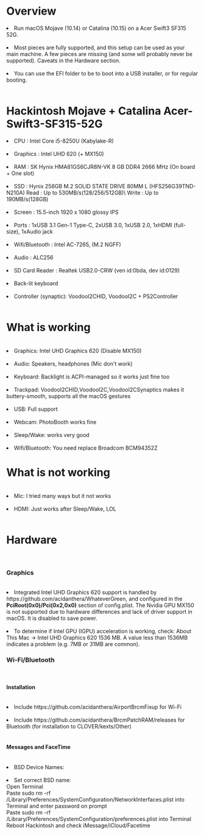 <h1>Overview</h1>
<li>Run macOS Mojave (10.14) or Catalina (10.15) on a Acer Swift3 SF315 52G.</li><br>
<li>Most pieces are fully supported, and this setup can be used as your main machine. A few pieces are missing (and some will probably never be supported). Caveats in the Hardware section.</li><br>
<li>You can use the EFI folder to be to boot into a USB installer, or for regular booting.</li><br>
<h1>Hackintosh Mojave + Catalina Acer-Swift3-SF315-52G</h1>
<li>CPU : Intel Core i5-8250U (Kabylake-R)</li><br>
<li>Graphics : Intel UHD 620 (+ MX150)</li><br>
<li>RAM : SK Hynix HMA81GS6CJR8N-VK 8 GB DDR4 2666 MHz (On board + One slot)</li><br>
<li>SSD : Hynix 256GB M.2 SOLID STATE DRIVE 80MM L (HFS256G39TND-N210A) Read : Up to 530MB/s(128/256/512GB)\ Write : Up to 190MB/s(128GB)</li><br>
<li>Screen : 15.5-inch 1920 x 1080 glossy IPS</li><br>
<li>Ports : 1xUSB 3.1 Gen-1 Type-C, 2xUSB 3.0, 1xUSB 2.0, 1xHDMI (full-size), 1xAudio jack</li><br>
<li>Wifi/Bluetooth : Intel AC-7265, (M.2 NGFF)</li><br>
<li>Audio : ALC256 </li><br>
<li>SD Card Reader : Realtek USB2.0-CRW (ven id:0bda, dev id:0129)</li><br>
<li>Back-lit keyboard</li><br>
<li>Controller (synaptic): VoodooI2CHID, VoodooI2C + PS2Controller</li><br>

<h1>What is working</h1><br>
<li>Graphics: Intel UHD Graphics 620 (Disable MX150)</li><br>
<li>Audio: Speakers, headphones (Mic don't work)</li><br>
<li>Keyboard: Backlight is ACPI-managed so it works just fine too</li><br>
<li>Trackpad: VoodooI2CHID,VoodooI2C,VoodooI2CSynaptics makes it buttery-smooth, supports all the macOS gestures</li><br>
<li>USB: Full support</li><br>
<li>Webcam: PhotoBooth works fine</li><br>
<li>Sleep/Wake: works very good</li><br>
<li>Wifi/Bluetooth: You need replace Broadcom BCM94352Z </li>

<h1>What is not working</h1><br>
<li>Mic: I tried many ways but it not works</li><br>
<li>HDMI: Just works after Sleep/Wake, LOL</li><br>
<h1>Hardware</h1><br>
<h3>Graphics</h3><br>
<li>Integrated Intel UHD Graphics 620 support is handled by https://github.com/acidanthera/WhateverGreen, and configured in the <strong>PciRoot(0x0)/Pci(0x2,0x0)</strong> section of config.plist. The Nvidia GPU MX150 is not supported due to hardware differences and lack of driver support in macOS. It is disabled to save power.</li><br>
<li>To determine if Intel GPU (IGPU) acceleration is working, check: About This Mac -> Intel UHD Graphics 620
1536 MB. A value less than 1536MB indicates a problem (e.g. 7MB or 31MB are common).</li>
<h3>Wi-Fi/Bluetooth</h3><br>
<h4>Installation</h4><br>
<li>Include https://github.com/acidanthera/AirportBrcmFixup for Wi-Fi</li><br>
<li>Include https://github.com/acidanthera/BrcmPatchRAM/releases for Bluetooth (for installation to CLOVER/kexts/Other)</li><br>
<h4>Messages and FaceTime</h4><br>
<li>BSD Device Names:</li><br>
<li>Set correct BSD name:<br>
Open Terminal<br>
Paste sudo rm -rf /Library/Preferences/SystemConfiguration/NetworkInterfaces.plist into Terminal and enter password on prompt<br>
Paste sudo rm -rf /Library/Preferences/SystemConfiguration/preferences.plist into Terminal<br>
Reboot Hackintosh and check iMessage/iCloud/Facetime<br>
</li><br>
